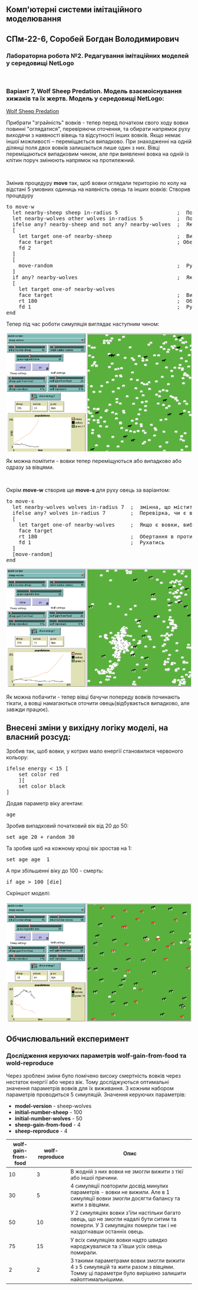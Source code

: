 ## Комп'ютерні системи імітаційного моделювання
## СПм-22-6, Соробей Богдан Володимирович
### Лабораторна робота №**2**. Редагування імітаційних моделей у середовищі NetLogo

<br>

### Варіант 7, Wolf Sheep Predation. Модель взаємоіснування хижаків та їх жертв. Модель у середовищі NetLogo:
[Wolf Sheep Predation](http://www.netlogoweb.org/launch#http://www.netlogoweb.org/assets/modelslib/Sample%20Models/Biology/Wolf%20Sheep%20Predation.nlogo)

Прибрати "зграйність" вовків - тепер перед початком свого ходу вовки повинні "оглядатися", перевіряючи оточення, та обирати напрямок руху виходячи з наявності вівець та відсутності інших вовків. Якщо немає іншої можливості – переміщається випадково. При знаходженні на одній ділянці поля двох вовків залишається лише один з них. Вівці переміщаються випадковим чином, але при виявленні вовка на одній із клітин поруч змінюють напрямок на протилежний.

<br>

Змінив процедуру **move** так, щоб вовки оглядали територію по колу на відстані 5 умовних одиниць на наявність овець та інших вовків:
Створив процедуру
<pre>
to move-w
  let nearby-sheep sheep in-radius 5                   ;  Пошук оточуючих овець в радіусі 5 одиниць
  let nearby-wolves other wolves in-radius 5           ;  Пошук оточуючих вовків у радіусі 5 одиниць
  ifelse any? nearby-sheep and not any? nearby-wolves  ;  Якщо вівці є, а вовків поруч немає
  [
    let target one-of nearby-sheep                     ;  Вибір однієї з найближчих овець як ціль
    face target                                        ; Обертання в бік вівці
    fd 2
  ]
  [
    move-random                                        ;  Рухатись у випадковому напрямку, якщо поблизу немає овець
  ]
  if any? nearby-wolves                                ;  Якщо поруч є вовки
  [
    let target one-of nearby-wolves
    face target                                        ;  Вибір одного з найближчих вовків як ціль, яку потрібно уникати
    rt 180                                             ;  Обертання в протилежну сторону від вовка
    fd 1                                               ;  Рухатись
end
</pre>

Тепер під час роботи симуляція виглядає наступним чином:

![screen1](screen1.png)

Як можна помітити - вовки тепер переміщуються або випадково або одразу за вівцями.

<br>

Окрім **move-w** створив ще **move-s** для руху овець за варіантом:
<pre>
to move-s
  let nearby-wolves wolves in-radius 7  ;  змінна, що містить список вовків у радіусі 7 одиниць від вівці
  ifelse any? wolves in-radius 7        ;  Перевірка, чи є вовки в радіусі 7
  [
    let target one-of nearby-wolves     ;  Якщо є вовки, виберіть одного з них як мішень
    face target
    rt 180                              ;  Обертання в протилежну сторону від вовка
    fd 1                                ;  Рухатись
  ]
  [move-random]
end
</pre>

![screen2](screen2.png)

Як можна побачити - тепер вівці бачучи попереду вовків починають тікати, а вовці намагаються оточити овець(відбувається випадково, але завжди працює).

## Внесені зміни у вихідну логіку моделі, на власний розсуд:

Зробив так, щоб вовки, у котрих мало енергії становилися червоного кольору:
<pre>
ifelse energy < 15 [
    set color red
    ][
    set color black
]
</pre>

Додав параметр віку агентам:
<pre>
age
</pre>
Зробив випадковий початковий вік від 20 до 50:
<pre>
set age 20 + random 30
</pre>
Та зробив щоб на кожному кроці вік зростав на 1:
<pre>
set age age  1
</pre>
А при збільшенні віку до 100 - смерть:
<pre>
if age > 100 [die]
</pre>

Скріншот моделі:

![screen3](screen3.png)

## Обчислювальний експеримент
### Дослідження керуючих параметрів **wolf-gain-from-food** та **wold-reproduce**
Через зроблені зміни було помічено високу смертність вовків через нестаток енергії або через вік. Тому досліджуються оптимальні значення параметрів вовків для їх виживання. З кожним набором параметрів проводиться 5 симуляцій.
Значення керуючих параметрів:
- **model-version** - sheep-wolves
- **initial-number-sheep** - 100
- **initial-number-wolves** - 50
- **sheep-gain-from-food** - 4
- **sheep-reproduce** - 4

<table>
<thead>
<tr><th>wolf-gain-from-food</th><th>wolf-reproduce</th><th>Опис</th></tr>
</thead>
<tbody>
<tr><td>10</td><td>3</td><td>В жодній з них вовки не змогли вижити з тієї або іншої причини.</td></tr>
<tr><td>30</td><td>5</td><td>4 симуляції повторили досвід минулих параметрів - вовки не вижили. Але в 1 симуляції вовки змогли досягти балансу та жити з вівцями.</td></tr>
<tr><td>50</td><td>10</td><td>У 2 симуляціях вовки з'їли настільки багато овець, що не змогли надалі бути ситим та померли. У 3 симуляціях померли так і не наздогнавши останніх овець.</td></tr>
<tr><td>75</td><td>15</td><td>У всіх симуляціях вовки надто швидко народжувалися та з'ївши усіх овець помирали.</td></tr>
<tr><td>2</td><td>2</td><td>З такими параметрами вовки змогли вижити 4 з 5 симуляцій та жити разом з вівцями. Томму ці параметри було вирішено залишити найоптимальнішими.</td></tr>
</tbody>
</table>
